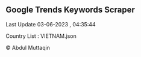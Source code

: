 

## Google Trends Keywords Scraper 
 
Last Update 03-06-2023 , 04:35:44

Country List :
VIETNAM.json



© Abdul Muttaqin 
